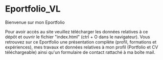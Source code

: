 # Eportfolio_VL

Bienvenue sur mon Eportfolio 

Pour avoir accès au site veuillez télécharger les données relatives à ce dépôt et ouvrir le fichier "index.html" (ctrl + O dans le navigateur).
Vous retrouvez sur ce Eportfolio une présentation complète (profil, formations et expériences), mes travaux et données relatives à mon profil (Portfolio et CV téléchargeable) ainsi qu'un formulaire de contact rattaché à ma boîte mail. 

